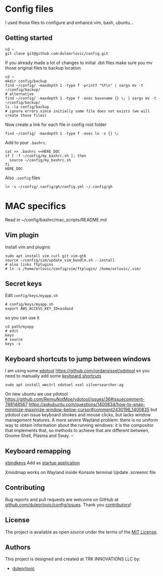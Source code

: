 # Config files

I used those files to configure and enhance vim, bash, ubuntu...

## Getting started

```
cd ~
git clone git@github.com:duleorlovic/config.git
```

If you already made a lot of changes to initial .dot files make sure you mv
those original files to backup location

```
cd ~
mkdir config/backup
find ~/config/ -maxdepth 1 -type f -printf "%f\n" | xargs mv -t ~/config/backup/
# alternative
find ~/config/ -maxdepth 1 -type f -exec basename {} \; | xargs mv -t ~/config/backup/
ls -la config/backup
# ignore errors since initially some file does not exists (we will create those files)
```

Now create a link for each file in config root folder
```
find ~/config/ -maxdepth 1 -type f -exec ln -s {} \;
```

Add to your `.bashrc`.

```
cat >> .bashrc <<HERE_DOC
if [ -f ~/config/my_bashrc.sh ]; then
  source ~/config/my_bashrc.sh
fi
HERE_DOC
```

Also `.config` files
```
ln -s ~/config/.config/gh/config.yml ~/.config/gh
```

# MAC specifics

Read in ~/config/bashrc/mac_scripts/README.md

## Vim plugin

Install vim and plugins

```
sudo apt install vim curl git vim-gtk
source ~/config/vim/update_vim_bundle.sh --install
# also links ftplugins
# ln -s /home/orlovic/config/vim/ftplugin/ /home/orlovic/.vim/
```

## Secret keys

Edit `config/keys/myapp.sh`
```
# config/keys/myapp.sh
export AWS_ACCESS_KEY_ID=asdasd
```
so you can use it
```
cd path/myapp
# edit
keys
# source
keys -s
```

## Keyboard shortcuts to jump between windows

I am using some
[xdotool](http://www.semicomplete.com/projects/xdotool)
https://github.com/jordansissel/xdotool
so you need to manually add some [keyboard
shortcuts](https://github.com/duleorlovic/config/blob/master/bashrc/window_shortcuts.sh#L34)

```
sudo apt install wmctrl xdotool xsel silversearcher-ag
```

On new ubuntu we use ydotool
https://github.com/ReimuNotMoe/ydotool/issues/36#issuecomment-788148567
https://askubuntu.com/questions/1400834/how-to-snap-minimize-maximize-window-below-cursor#comment2430196_1400835
but ydotool can issue keyboard strokes and mouse clicks, but lacks window
management features. A more severe Wayland problem: there is no uniform way to
obtain information about the running windows: it is the compositor that
implements that, so methods to achieve that are different between, Gnome Shell,
Plasma and Sway. – 


## Keyboard remapping

[xbindkeys](https://wiki.archlinux.org/index.php/Xbindkeys)
Add as [startup
application](https://github.com/duleorlovic/config/blob/master/.xbindkeysrc#L3)

Xmodmap works on Wayland inside Konsole terminal
Update .screenrc file


## Contributing

Bug reports and pull requests are welcome on GitHub at
[github.com/duleorlovic/config/issues].
Thank you [contributors]!

[github.com/duleorlovic/config/issues]: https://github.com/duleorlovic/config/issues
[contributors]: https://github.com/duleorlovic/config/graphs/contributors

## License

The project is available as open source under the terms of the
[MIT License](http://opensource.org/licenses/MIT).

## Authors

This project is designed and created at TRK INNOVATIONS LLC by:

* [duleorlovic](https://github.com/duleorlovic)
